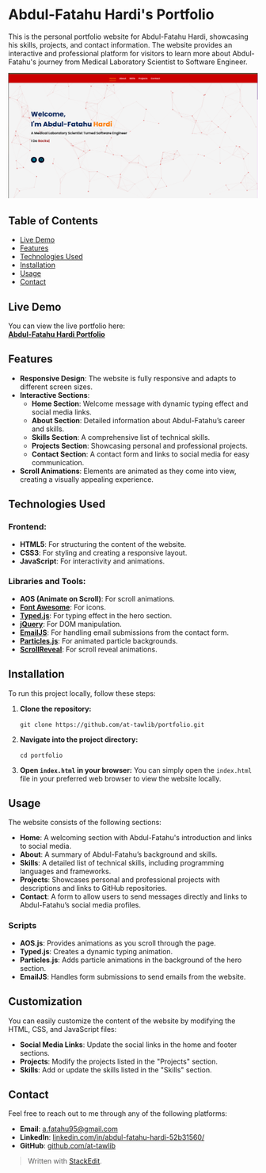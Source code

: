 # Abdul-Fatahu Hardi's Portfolio

This is the personal portfolio website for Abdul-Fatahu Hardi, showcasing his skills, projects, and contact information. The website provides an interactive and professional platform for visitors to learn more about Abdul-Fatahu's journey from Medical Laboratory Scientist to Software Engineer.

![Project Screenshot](assets/homepage.png)

## Table of Contents

-   [Live Demo](#live-demo)
-   [Features](#features)
-   [Technologies Used](#technologies-used)
-   [Installation](#installation)
-   [Usage](#usage)
-   [Contact](#contact)

## Live Demo

You can view the live portfolio here:  
**[Abdul-Fatahu Hardi Portfolio](https://at-tawlib.github.io/)**

## Features

-   **Responsive Design**: The website is fully responsive and adapts to different screen sizes.
-   **Interactive Sections**:
    -   **Home Section**: Welcome message with dynamic typing effect and social media links.
    -   **About Section**: Detailed information about Abdul-Fatahu’s career and skills.
    -   **Skills Section**: A comprehensive list of technical skills.
    -   **Projects Section**: Showcasing personal and professional projects.
    -   **Contact Section**: A contact form and links to social media for easy communication.
-   **Scroll Animations**: Elements are animated as they come into view, creating a visually appealing experience.

## Technologies Used

### Frontend:

-   **HTML5**: For structuring the content of the website.
-   **CSS3**: For styling and creating a responsive layout.
-   **JavaScript**: For interactivity and animations.

### Libraries and Tools:

-   **AOS (Animate on Scroll)**: For scroll animations.
-   **[Font Awesome](https://fontawesome.com/)**: For icons.
-   **[Typed.js](https://github.com/mattboldt/typed.js)**: For typing effect in the hero section.
-   **[jQuery](https://jquery.com/)**: For DOM manipulation.
-   **[EmailJS](https://www.emailjs.com/)**: For handling email submissions from the contact form.
-   **[Particles.js](https://vincentgarreau.com/particles.js/)**: For animated particle backgrounds.
-   **[ScrollReveal](https://scrollrevealjs.org/)**: For scroll reveal animations.

## Installation

To run this project locally, follow these steps:

1.  **Clone the repository:**
     
    `git clone https://github.com/at-tawlib/portfolio.git` 
    
2.  **Navigate into the project directory:**
        
    `cd portfolio` 
    
3.  **Open `index.html` in your browser:** You can simply open the `index.html` file in your preferred web browser to view the website locally.
    

## Usage

The website consists of the following sections:

-   **Home**: A welcoming section with Abdul-Fatahu's introduction and links to social media.
-   **About**: A summary of Abdul-Fatahu’s background and skills.
-   **Skills**: A detailed list of technical skills, including programming languages and frameworks.
-   **Projects**: Showcases personal and professional projects with descriptions and links to GitHub repositories.
-   **Contact**: A form to allow users to send messages directly and links to Abdul-Fatahu’s social media profiles.

### Scripts

-   **AOS.js**: Provides animations as you scroll through the page.
-   **Typed.js**: Creates a dynamic typing animation.
-   **Particles.js**: Adds particle animations in the background of the hero section.
-   **EmailJS**: Handles form submissions to send emails from the website.

## Customization

You can easily customize the content of the website by modifying the HTML, CSS, and JavaScript files:

-   **Social Media Links**: Update the social links in the home and footer sections.
-   **Projects**: Modify the projects listed in the "Projects" section.
-   **Skills**: Add or update the skills listed in the "Skills" section.

## Contact

Feel free to reach out to me through any of the following platforms:

-   **Email**: a.fatahu95@gmail.com
-   **LinkedIn**: [linkedin.com/in/abdul-fatahu-hardi-52b31560/](https://www.linkedin.com/in/abdul-fatahu-hardi-52b31560/)
-   **GitHub**: [github.com/at-tawlib](https://github.com/at-tawlib)


> Written with [StackEdit](https://stackedit.io/).
